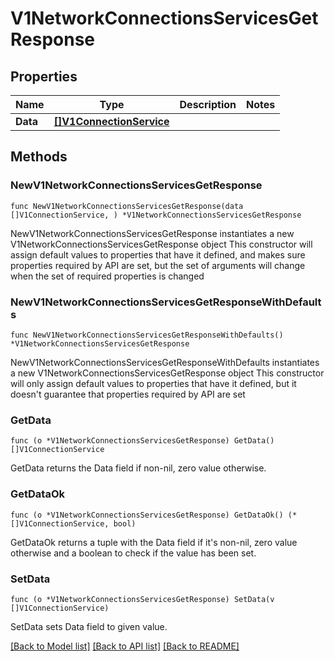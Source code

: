 # V1NetworkConnectionsServicesGetResponse

## Properties

Name | Type | Description | Notes
------------ | ------------- | ------------- | -------------
**Data** | [**[]V1ConnectionService**](V1ConnectionService.md) |  | 

## Methods

### NewV1NetworkConnectionsServicesGetResponse

`func NewV1NetworkConnectionsServicesGetResponse(data []V1ConnectionService, ) *V1NetworkConnectionsServicesGetResponse`

NewV1NetworkConnectionsServicesGetResponse instantiates a new V1NetworkConnectionsServicesGetResponse object
This constructor will assign default values to properties that have it defined,
and makes sure properties required by API are set, but the set of arguments
will change when the set of required properties is changed

### NewV1NetworkConnectionsServicesGetResponseWithDefaults

`func NewV1NetworkConnectionsServicesGetResponseWithDefaults() *V1NetworkConnectionsServicesGetResponse`

NewV1NetworkConnectionsServicesGetResponseWithDefaults instantiates a new V1NetworkConnectionsServicesGetResponse object
This constructor will only assign default values to properties that have it defined,
but it doesn't guarantee that properties required by API are set

### GetData

`func (o *V1NetworkConnectionsServicesGetResponse) GetData() []V1ConnectionService`

GetData returns the Data field if non-nil, zero value otherwise.

### GetDataOk

`func (o *V1NetworkConnectionsServicesGetResponse) GetDataOk() (*[]V1ConnectionService, bool)`

GetDataOk returns a tuple with the Data field if it's non-nil, zero value otherwise
and a boolean to check if the value has been set.

### SetData

`func (o *V1NetworkConnectionsServicesGetResponse) SetData(v []V1ConnectionService)`

SetData sets Data field to given value.



[[Back to Model list]](../README.md#documentation-for-models) [[Back to API list]](../README.md#documentation-for-api-endpoints) [[Back to README]](../README.md)


